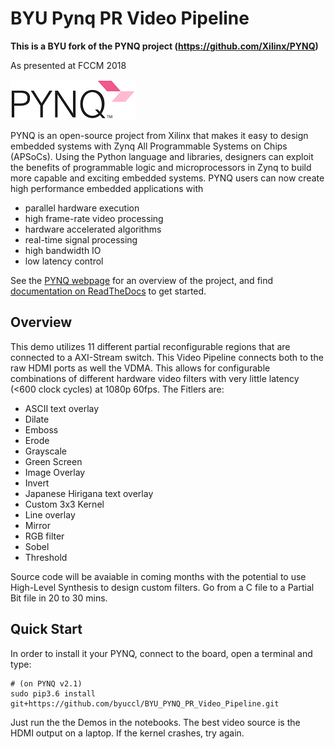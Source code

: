 # BYU Pynq PR Video Pipeline
**This is a BYU fork of the PYNQ project (https://github.com/Xilinx/PYNQ)**

As presented at FCCM 2018

![alt tag](./logo.png)


PYNQ is an open-source project from Xilinx that makes it easy to design embedded systems with Zynq All Programmable Systems on Chips (APSoCs). Using the Python language and libraries, designers can exploit the benefits of programmable logic and microprocessors in Zynq to build more capable and exciting embedded systems.
PYNQ users can now create high performance embedded applications with
-	parallel hardware execution
-	high frame-rate video processing
-	hardware accelerated algorithms
-	real-time signal processing
-	high bandwidth IO
-	low latency control

See the <a href="http://www.pynq.io/" target="_blank">PYNQ webpage</a> for an overview of the project, and find <a href="http://pynq.readthedocs.io" target="_blank">documentation on ReadTheDocs</a> to get started. 

## Overview
This demo utilizes 11 different partial reconfigurable regions that are connected to a AXI-Stream switch.
This Video Pipeline connects both to the raw HDMI ports as well the VDMA.
This allows for configurable combinations of different hardware video filters with very little latency (<600 clock cycles) at 1080p 60fps.
The Fitlers are:

- ASCII text overlay
- Dilate
- Emboss
- Erode
- Grayscale
- Green Screen
- Image Overlay
- Invert
- Japanese Hirigana text overlay
- Custom 3x3 Kernel
- Line overlay
- Mirror
- RGB filter
- Sobel
- Threshold

Source code will be avaiable in coming months with the potential to use High-Level Synthesis to design custom filters.
Go from a C file to a Partial Bit file in 20 to 30 mins.

## Quick Start

In order to install it your PYNQ, connect to the board, open a terminal and type:

```shell
# (on PYNQ v2.1)
sudo pip3.6 install git+https://github.com/byuccl/BYU_PYNQ_PR_Video_Pipeline.git
```

Just run the the Demos in the notebooks.  The best video source is the HDMI output on a laptop. If the kernel crashes, try again.

